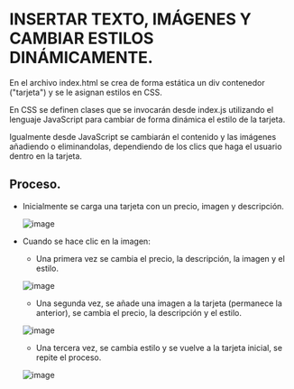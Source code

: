 # INSERTAR TEXTO, IMÁGENES Y CAMBIAR ESTILOS DINÁMICAMENTE.

En el archivo index.html se crea de forma estática un div contenedor ("tarjeta") y se le asignan estilos en CSS.

En CSS se definen clases que se invocarán desde index.js utilizando el lenguaje JavaScript para cambiar de forma dinámica el estilo de la tarjeta.

Igualmente desde JavaScript se cambiarán el contenido y las imágenes añadiendo o eliminandolas, dependiendo de los clics que haga el usuario dentro en la tarjeta.

## Proceso.

- Inicialmente se carga una tarjeta con un precio, imagen y descripción.

  ![image](https://user-images.githubusercontent.com/66112531/184160232-32f8a8db-9dfd-4576-a2b3-1f432f09376c.png)

- Cuando se hace clic en la imagen:
  - Una primera vez se cambia el precio, la descripción, la imagen y el estilo.
  
   ![image](https://user-images.githubusercontent.com/66112531/184160299-72b9b164-4d4b-46be-948a-796a1bfc729d.png)
   
  - Una segunda vez, se añade una imagen a la tarjeta (permanece la anterior), se cambia el precio, la descripción y el estilo.
  
  ![image](https://user-images.githubusercontent.com/66112531/184160361-6589354c-b077-46ac-9377-2829e582be92.png)
  
  - Una tercera vez, se cambia estilo y se vuelve a la tarjeta inicial, se repite el proceso.
  
  ![image](https://user-images.githubusercontent.com/66112531/184160232-32f8a8db-9dfd-4576-a2b3-1f432f09376c.png)
  

 
  

